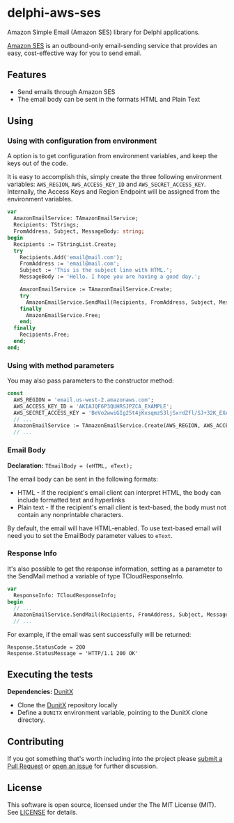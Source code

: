 # delphi-aws-ses

Amazon Simple Email (Amazon SES) library for Delphi applications.

[Amazon SES](http://docs.aws.amazon.com/ses/latest/DeveloperGuide/Welcome.html) is an outbound-only email-sending service that provides an easy, cost-effective way for you to send email.

## Features

  * Send emails through Amazon SES
  * The email body can be sent in the formats HTML and Plain Text

## Using

### Using with configuration from environment

A option is to get configuration from environment variables, and keep the keys out of the code.

It is easy to accomplish this, simply create the three following environment variables: `AWS_REGION`, `AWS_ACCESS_KEY_ID` and `AWS_SECRET_ACCESS_KEY`. Internally, the Access Keys and Region Endpoint will be assigned from the environment variables.

```pascal
var
  AmazonEmailService: TAmazonEmailService;
  Recipients: TStrings;
  FromAddress, Subject, MessageBody: string;
begin
  Recipients := TStringList.Create;
  try
    Recipients.Add('email@mail.com');
    FromAddress := 'email@mail.com';
    Subject := 'This is the subject line with HTML.';
    MessageBody := 'Hello. I hope you are having a good day.';

    AmazonEmailService := TAmazonEmailService.Create;
    try
      AmazonEmailService.SendMail(Recipients, FromAddress, Subject, MessageBody);
    finally
      AmazonEmailService.Free;
    end;
  finally
    Recipients.Free;
  end;
end;
```

### Using with method parameters

You may also pass parameters to the constructor method:

```pascal
const
  AWS_REGION = 'email.us-west-2.amazonaws.com';
  AWS_ACCESS_KEY_ID = 'AKIAJQF6P3QUHRSJPZCA_EXAMPLE';
  AWS_SECRET_ACCESS_KEY = 'BeVo2wwiGIg25t4jKxsqmzS3ljSxrdZfl/SJ+32K_EXAMPLE';
  // ...
  AmazonEmailService := TAmazonEmailService.Create(AWS_REGION, AWS_ACCESS_KEY_ID, AWS_SECRET_ACCESS_KEY);
  // ...
```

### Email Body

**Declaration:** `TEmailBody = (eHTML, eText);`

The email body can be sent in the following formats:

  * HTML - If the recipient's email client can interpret HTML, the body can include formatted text and hyperlinks
  * Plain text - If the recipient's email client is text-based, the body must not contain any nonprintable characters.

By default, the email will have HTML-enabled. To use text-based email will need you to set the EmailBody parameter values to `eText`.

### Response Info

It's also possible to get the response information, setting as a parameter to the SendMail method a variable of type TCloudResponseInfo.

```pascal
var
  ResponseInfo: TCloudResponseInfo;
begin
  // ...
  AmazonEmailService.SendMail(Recipients, FromAddress, Subject, MessageBody, ResponseInfo);
  // ...
```

For example, if the email was sent successfully will be returned:

```
Response.StatusCode = 200
Response.StatusMessage = 'HTTP/1.1 200 OK'
```

## Executing the tests

**Dependencies:** [DunitX](https://github.com/VSoftTechnologies/DUnitX/)

  * Clone the [DunitX](https://github.com/VSoftTechnologies/DUnitX/) repository locally
  * Define a `DUNITX` environment variable, pointing to the DunitX clone directory.

## Contributing

If you got something that's worth including into the project please [submit a Pull Request](https://github.com/monde-sistemas/delphi-aws-ses/pulls) or [open an issue](https://github.com/monde-sistemas/delphi-aws-ses/issues) for further discussion.

## License

This software is open source, licensed under the The MIT License (MIT). See [LICENSE](https://github.com/monde-sistemas/delphi-aws-ses/blob/master/LICENSE) for details.
